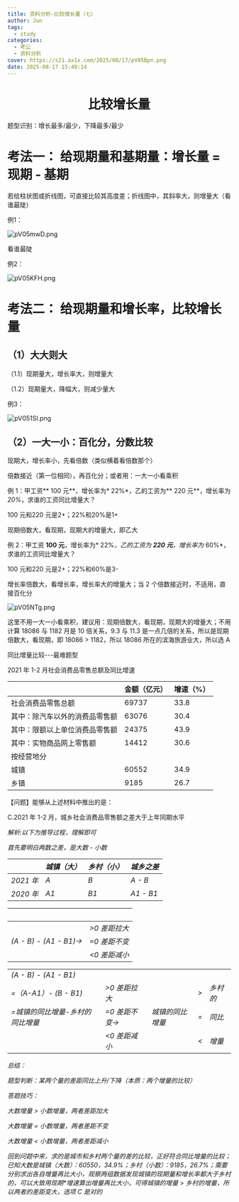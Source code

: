 ```yaml
---
title: 资料分析-比较增长量（七）
author: Jun
tags:
  - study
categories:
  - 考公
  - 资料分析
cover: https://s21.ax1x.com/2025/08/17/pV05Bpn.png
date: 2025-08-17 15:49:14
---
```

# 

<center>
    <h1>
      比较增长量  
    </h1>
</center>



题型识别：增长最多/最少，下降最多/最少

# 考法一：   给现期量和基期量：增长量 = 现期 - 基期

若给柱状图或折线图，可直接比较其高度差；折线图中，其斜率大，则增量大（看谁最陡）

例1：

![pV05mwD.png](https://s21.ax1x.com/2025/08/17/pV05mwD.png)

看谁最陡

例2：

![pV05KFH.png](https://s21.ax1x.com/2025/08/17/pV05KFH.png)

# 考法二：   给现期量和增长率，比较增长量

## （1）大大则大

（1.1）现期量大，增长率大，则增量大

（1.2）现期量大，降幅大，则减少量大

例3：

![pV051SI.png](https://s21.ax1x.com/2025/08/17/pV051SI.png)

## （2）一大一小：百化分，分数比较

现期大，增长率小，先看倍数（类似横着看倍数那个）

倍数接近（第一位相同），再百化分；或者用：一大一小看乘积

例 1：甲工资** 100 元**，增长率为* 22%*，乙的工资为** 220 元**，增长率为 *20%*，求谁的工资同比增量大？

100 元和220 元是2+；22%和20%是1+

现期倍数大，看现期，现期大的增量大，即乙大

例 2：甲工资 **100 元**，增长率为* 22%*，乙的工资为 **220 元**，增长率为* 60%*，求谁的工资同比增量大？

100 元和220 元是2+；22%和60%是3-

增长率倍数大，看增长率，增长率大的增量大；当 2 个倍数接近时，不适用，直接百化分

![pV05NTg.png](https://s21.ax1x.com/2025/08/17/pV05NTg.png)

这里不用一大一小看乘积，建议用：现期倍数大，看现期，现期大的增量大；不用计算 18086 与 1182 月是 10 倍关系，9.3 与 11.3 是一点几倍的关系，所以是现期倍数大，看现期，即 18086 > 1182，所以 18086 所在的滨海旅游业大，所以选 A

同比增量比较---最难题型

2021 年 1-2 月社会消费品零售总额及同比增速

|                                | 金额（亿元） | 增速（%） |
| :----------------------------- | ------------ | --------- |
| 社会消费品零售总额             | 69737        | 33.8      |
| 其中：除汽车以外的消费品零售额 | 63076        | 30.4      |
| 其中：限额以上单位消费品零售额 | 24375        | 43.9      |
| 其中：实物商品网上零售额       | 14412        | 30.6      |
| 按经营地分                     |              |           |
| 城镇                           | 60552        | 34.9      |
| 乡镇                           | 9185         | 26.7      |

【问题】能够从上述材料中推出的是：

C.2021 年 1-2 月，城乡社会消费品零售额之差大于上年同期水平

*解析:以下为推导过程，理解即可*

*首先要明白两数之差，是大数 - 小数*

|            | *城镇（大）* | *乡村（小）* | *城乡之差* |
| ---------- | ------------- | ------------- | ----------- |
| *2021 年* | *A*          | *B*          | *A - B*    |
| *2020 年* | *A1*         | *B1*         | *A1 - B1*  |


|                          | <br />          |
| :----------------------: | --------------- |
|                          | *>0 差距拉大* |
| *(A - B) - (A1 - B1)→* | *=0 差距不变* |
|                          | *<0 差距减小* |


|                                   |                   |                   |      |           |
| --------------------------------- | ----------------- | ----------------- | ---- | --------- |
| *(A - B) - (A1 - B1)*            |                   |                   |      |           |
| *=（A-A1）- (B - B1)*            | *>0 差距拉大*    |                   | *>* | *乡村的* |
| *=城镇的同比增量-乡村的同比增量* | *=0 差距不变→* | *城镇的同比增量* | *=* | *同比*   |
|                                   | *<0 差距减小*   |                   | *<* | *增量*   |


*总结：*

*题型判断：某两个量的差距同比上升/下降（本质：两个增量的比较）*

*答题技巧：*

*大数增量 > 小数增量，两者差距加大*

*大数增量 = 小数增量，两者差距不变*

*大数增量 < 小数增量，两者差距减小*

*回到问题中来，求的是城市和乡村两个量的差的比较，正好符合同比增量的比较；已知大数是城镇（大数）：60550，34.9%；乡村（小数）：9185，26.7%；需要分别求出各自增量再比大小，观察两组数据发现城镇的现期量和增长率都大于乡村的，可以大致用现期\*增速算出增量再比大小，可得城镇的增量 > 乡村的增量，所以两者的差距变大，选项 C 是对的*
